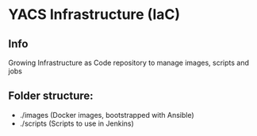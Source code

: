 # YACS Infrastructure (IaC)

## Info
Growing Infrastructure as Code repository to manage images, scripts and jobs

## Folder structure:
- ./images (Docker images, bootstrapped with Ansible)
- ./scripts (Scripts to use in Jenkins)
